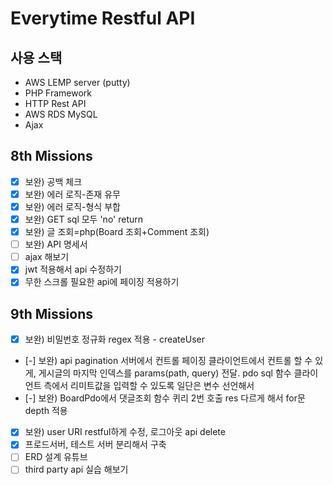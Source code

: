 # Everytime Restful API

## 사용 스택
- AWS LEMP server (putty)
- PHP Framework
- HTTP Rest API
- AWS RDS MySQL 
- Ajax

## 8th Missions

- [x] 보완) 공백 체크
- [x] 보완) 에러 로직-존재 유무
- [x] 보완) 에러 로직-형식 부합
- [x] 보완) GET sql 모두 'no' return
- [x] 보완) 글 조회=php(Board 조회+Comment 조회)
- [ ] 보완) API 명세서
- [ ] ajax 해보기
- [x] jwt 적용해서 api 수정하기
- [x] 무한 스크롤 필요한 api에 페이징 적용하기

## 9th Missions

- [x] 보완) 비밀번호 정규화 regex 적용 - createUser
- [-] 보완) api pagination 서버에서 컨트롤 페이징
  클라이언트에서 컨트롤 할 수 있게, 게시글의 마지막 인덱스를 params(path, query) 전달. pdo sql 함수
  클라이언트 측에서 리미트값을 입력할 수 있도록
  일단은 변수 선언해서
- [-] 보완) BoardPdo에서 댓글조회 함수 퀴리 2번 호출 res 다르게 해서 for문 depth 적용
- [x] 보완) user URI restful하게 수정, 로그아웃 api delete
- [x] 프로드서버, 테스트 서버 분리해서 구축
- [ ] ERD 설계 유튜브
- [ ] third party api 실습 해보기
